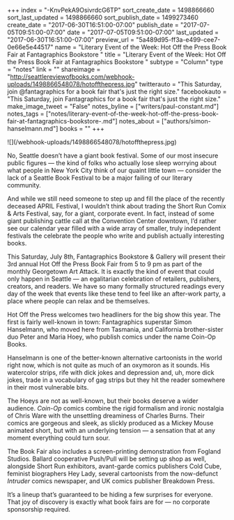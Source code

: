 +++
index = "-KnvPekA9OsivrdcG6TP"
sort_create_date = 1498866660
sort_last_updated = 1498866660
sort_publish_date = 1499273460
create_date = "2017-06-30T16:51:00-07:00"
publish_date = "2017-07-05T09:51:00-07:00"
date = "2017-07-05T09:51:00-07:00"
last_updated = "2017-06-30T16:51:00-07:00"
preview_url = "5a489d95-ff3a-e499-cee7-0e66e5e44517"
name = "Literary Event of the Week: Hot Off the Press Book Fair at Fantagraphics Bookstore "
title = "Literary Event of the Week: Hot Off the Press Book Fair at Fantagraphics Bookstore "
subtype = "Column"
type = "notes"
link = ""
shareimage = "http://seattlereviewofbooks.com/webhook-uploads/1498866548078/hotoffthepress.jpg"
twitterauto = "This Saturday, join @fantagraphics for a book fair that's just the right size."
facebookauto = "This Saturday, join Fantagraphics for a book fair that's just the right size."
make_image_tweet = "False"
notes_byline = ["writers/paul-constant.md"]
notes_tags = ["notes/literary-event-of-the-week-hot-off-the-press-book-fair-at-fantagraphics-bookstore-.md"]
notes_about = ["authors/simon-hanselmann.md"]
books = ""
+++
<p class="image">![](/webhook-uploads/1498866548078/hotoffthepress.jpg)</p>

No, Seattle doesn’t have a giant book festival. Some of our most insecure public figures — the kind of folks who actually lose sleep worrying about what people in New York City think of our quaint little town — consider the lack of a Seattle Book Festival to be a major failing of our literary community. 

And while we still need someone to step up and fill the place of the recently deceased APRIL Festival, I wouldn’t think about trading the Short Run Comix & Arts Festival, say, for a giant, corporate event. In fact, instead of some giant publishing cattle call at the Convention Center downtown, I’d rather see our calendar year filled with a wide array of smaller, truly independent festivals the celebrate the people who write and publish actually interesting books.

This Saturday, July 8th, Fantagraphics Bookstore & Gallery will present their 3rd annual Hot Off the Press Book Fair from 5 to 9 pm as part of the monthly Georgetown Art Attack. It is exactly the kind of event that could only happen in Seattle — an egalitarian celebration of retailers, publishers, creators, and readers. We have so many formally structured readings every day of the week that events like these tend to feel like an after-work party, a place where people can relax and be themselves.

Hot Off the Press welcomes two headliners for the big show this year. The first is fairly well-known in town:  Fantagraphics superstar Simon Hanselmann, who moved here from Tasmania, and California brother-sister duo Peter and Maria Hoey, who publish comics under the name Coin-Op Books.

Hanselmann is one of the better-known alternative cartoonists in the world right now, which is not quite as much of an oxymoron as it sounds. His watercolor strips, rife with dick jokes and depression and, uh, more dick jokes, trade in a vocabulary of gag strips but they hit the reader somewhere in their most vulnerable bits.

The Hoeys are not as well-known, but their books deserve a wider audience. *Coin-Op* comics combine the rigid formalism and ironic nostalgia of Chris Ware with the unsettling dreaminess of Charles Burns. Their comics are gorgeous and sleek, as slickly produced as a Mickey Mouse animated short, but with an underlying tension — a sensation that at any moment everything could turn sour.

The Book Fair also includes a screen-printing demonstration from Fogland Studios. Ballard cooperative Push/Pull will be setting up shop as well, alongside Short Run exhibitors, avant-garde comics publishers Cold Cube, feminist biographers Hey Lady, several cartoonists from the now-defunct *Intruder* comics newspaper, and UK comics publisher Breakdown Press. 

It’s a lineup that’s guaranteed to be hiding a few surprises for everyone. That joy of discovery is exactly what book fairs are for — no corporate sponsorship required.
